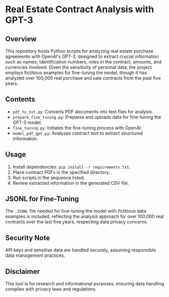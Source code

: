 # Real Estate Contract Analysis with GPT-3

## Overview

This repository hosts Python scripts for analyzing real estate purchase agreements with OpenAI's GPT-3, designed to extract crucial information such as names, identification numbers, roles in the contract, amounts, and currencies involved. Given the sensitivity of personal data, the project employs fictitious examples for fine-tuning the model, though it has analyzed over 100,000 real purchase and sale contracts from the past five years.

## Contents

- `pdf_to_txt.py`: Converts PDF documents into text files for analysis.
- `prepare_fine_tuning.py`: Prepares and uploads data for fine-tuning the GPT-3 model.
- `fine_tuning.py`: Initiates the fine-tuning process with OpenAI.
- `model_pdf_gpt.py`: Analyzes contract text to extract structured information.

## Usage

1. Install dependencies: `pip install -r requirements.txt`.
2. Place contract PDFs in the specified directory.
3. Run scripts in the sequence listed.
4. Review extracted information in the generated CSV file.

## JSONL for Fine-Tuning

The `.JSONL` file needed for fine-tuning the model with fictitious data examples is included, reflecting the analysis approach for over 100,000 real contracts over the last five years, respecting data privacy concerns.

## Security Note

API keys and sensitive data are handled securely, assuming responsible data management practices.

## Disclaimer

This tool is for research and informational purposes, ensuring data handling complies with privacy laws and regulations.
